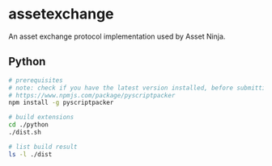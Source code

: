 # assetexchange

An asset exchange protocol implementation used by Asset Ninja.

## Python

```sh
# prerequisites
# note: check if you have the latest version installed, before submitting bug reports!
# https://www.npmjs.com/package/pyscriptpacker
npm install -g pyscriptpacker

# build extensions
cd ./python
./dist.sh

# list build result
ls -l ./dist
```
